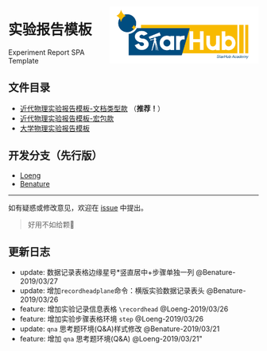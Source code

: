 <a href="https://benature.github.io/"><img src="doc/starhub.png" width="300" align="right"></a>

# 实验报告模板

Experiment Report SPA Template

## 文件目录

- [近代物理实验报告模板-文档类型款](./loeng's_cls_edition) （**推荐！**）
- [近代物理实验报告模板-宏包款](./loeng's_taste)
- [大学物理实验报告模板](./basic_physics_lab)

## 开发分支（先行版）

- [Loeng](https://github.com/StarHub-SPA/Experiment_Report_SPA_Template/tree/loeng)
- [Benature](https://github.com/StarHub-SPA/Experiment_Report_SPA_Template/tree/benature)

---

如有疑惑或修改意见，欢迎在 [issue](https://github.com/StarHub-SPA/Experiment_Report_SPA_Template/issues) 中提出。

>好用不如给颗🌟

## 更新日志

- update:  数据记录表格边缘星号*竖直居中+步骤单独一列  @Benature-2019/03/27
- update:  增加`recordheadplane`命令：横版实验数据记录表头  @Benature-2019/03/26
- feature: 增加实验记录信息表格 `\recordhead` @Loeng-2019/03/26
- feature: 增加实验步骤表格环境 `step` @Loeng-2019/03/26
- update:  `qna` 思考题环境(Q&A)样式修改 @Benature-2019/03/21
- feature: 增加 `qna` 思考题环境(Q&A) @Loeng-2019/03/21"
